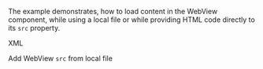 The example demonstrates, how to load content in the WebView component, while using a local file or while providing HTML code directly to its `src` property.

XML
<snippet id='web-view-xml-local-file'/>

Add WebView `src` from local file
<snippet id='web-view-src-local-file'/>
<snippet id='web-view-src-local-file-ts'/>